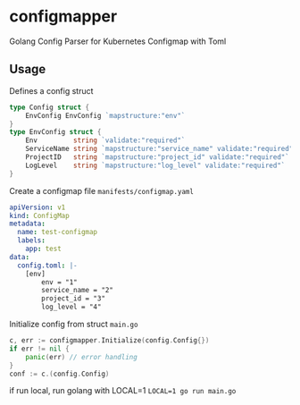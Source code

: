 # configmapper

Golang Config Parser for Kubernetes Configmap with Toml


## Usage

Defines a config struct
```go
type Config struct {
    EnvConfig EnvConfig `mapstructure:"env"`
}
type EnvConfig struct {
    Env         string `validate:"required"`
    ServiceName string `mapstructure:"service_name" validate:"required"`
    ProjectID   string `mapstructure:"project_id" validate:"required"`
    LogLevel    string `mapstructure:"log_level" validate:"required"`
}
```

Create a configmap file
`manifests/configmap.yaml`
```yaml
apiVersion: v1
kind: ConfigMap
metadata:
  name: test-configmap
  labels:
    app: test
data:
  config.toml: |-
    [env]
        env = "1"
        service_name = "2"
        project_id = "3"
        log_level = "4"
```

Initialize config from struct
`main.go`
```go
c, err := configmapper.Initialize(config.Config{})
if err != nil {
    panic(err) // error handling
}
conf := c.(config.Config)
```

if run local, run golang with LOCAL=1
`LOCAL=1 go run main.go`